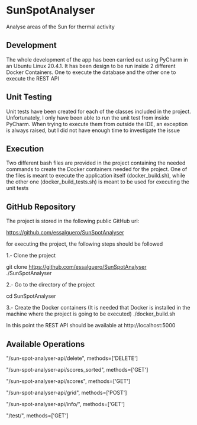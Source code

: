 # SunSpotAnalyser
Analyse areas of the Sun for thermal activity


## Development
The whole development of the app has been carried out using PyCharm in an Ubuntu Linux 20.4.1.
It has been design to be run inside 2 different Docker Containers. One to execute the database and the other one to 
execute the REST API


## Unit Testing
Unit tests have been created for each of the classes included in the project. Unfortunately, I only have been able to 
run the unit test from inside PyCharm. When trying to execute them from outside the IDE, an exception is always raised, 
but I did not have enough time to investigate the issue


## Execution
Two different bash files are provided in the project containing the needed commands to create the Docker containers 
needed for the project. One of the files is meant to execute the application itself (docker_build.sh), while the other 
one (docker_build_tests.sh) is meant to be used for executing the unit tests


## GitHub Repository
The project is stored in the following public GitHub url:

https://github.com/essalguero/SunSpotAnalyser

for executing the project, the following steps should be followed

1.- Clone the project

git clone https://github.com/essalguero/SunSpotAnalyser ./SunSpotAnalyser

2.- Go to the directory of the project

cd SunSpotAnalyser

3.- Create the Docker containers
(It is needed that Docker is installed in the machine where the project is going to be executed)
./docker_build.sh

In this point the REST API should be available at http://localhost:5000


## Available Operations

"/sun-spot-analyser-api/delete", methods=['DELETE']

"/sun-spot-analyser-api/scores_sorted", methods=['GET']

"/sun-spot-analyser-api/scores", methods=['GET']

"/sun-spot-analyser-api/grid", methods=['POST']

"/sun-spot-analyser-api/info/", methods=['GET']

"/test/", methods=['GET']